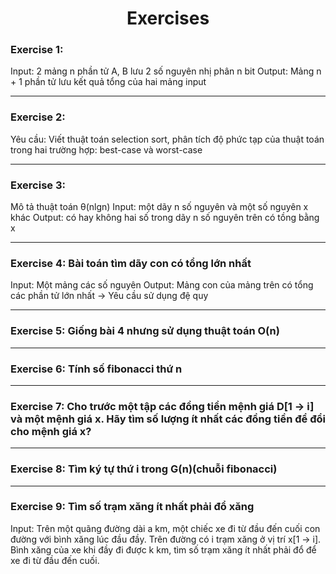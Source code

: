 <h1 align="center">Exercises</h1>

### Exercise 1:

Input: 2 mảng n phần tử A, B lưu 2 số nguyên nhị phân n bit
Output: Mảng n + 1 phần tử lưu kết quả tổng của hai mảng input

---

### Exercise 2:

Yêu cầu: Viết thuật toán selection sort, phân tích độ phức tạp của thuật toán trong hai trường hợp: best-case và worst-case

---

### Exercise 3:

Mô tả thuật toán θ(nlgn)
Input: một dãy n số nguyên và một số nguyên x khác
Output: có hay không hai số trong dãy n số nguyên trên có tồng bằng x

---

### Exercise 4: Bài toán tìm dãy con có tổng lớn nhất

Input: Một mảng các số nguyên
Output: Mảng con của mảng trên có tổng các phần tử lớn nhất
-> Yêu cầu sử dụng đệ quy

---

### Exercise 5: Giống bài 4 nhưng sử dụng thuật toán O(n)

---

### Exercise 6: Tính số fibonacci thứ n

---

### Exercise 7: Cho trước một tập các đồng tiền mệnh giá D[1 -> i] và một mệnh giá x. Hãy tìm số lượng ít nhất các đồng tiền để đổi cho mệnh giá x?

---

### Exercise 8: Tìm ký tự thứ i trong G(n)(chuỗi fibonacci)

---

### Exercise 9: Tìm số trạm xăng ít nhất phải đổ xăng

Input: Trên một quãng đường dài a km, một chiếc xe đi từ đầu đến cuối con đường với bình xăng lúc đầu đầy. Trên đường có i trạm xăng ở vị trí x[1 -> i]. Bình xăng của xe khi đầy đi được k km, tìm số trạm xăng ít nhất phải đổ để xe đi từ đầu đến cuối.
